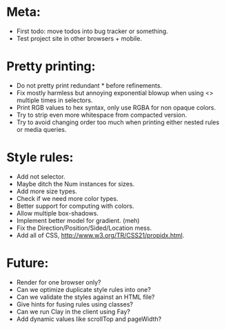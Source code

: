 # Meta:

- First todo: move todos into bug tracker or something.
- Test project site in other browsers + mobile.

# Pretty printing:

- Do not pretty print redundant * before refinements.
- Fix mostly harmless but annoying exponential blowup when using <>
  multiple times in selectors.
- Print RGB values to hex syntax, only use RGBA for non opaque colors.
- Try to strip even more whitespace from compacted version.
- Try to avoid changing order too much when printing either nested rules or
  media queries.

# Style rules:

- Add not selector.
- Maybe ditch the Num instances for sizes.
- Add more size types.
- Check if we need more color types.
- Better support for computing with colors.
- Allow multiple box-shadows.
- Implement better model for gradient. (meh)
- Fix the Direction/Position/Sided/Location mess.
- Add all of CSS, http://www.w3.org/TR/CSS21/propidx.html.

# Future:

- Render for one browser only?
- Can we optimize duplicate style rules into one?
- Can we validate the styles against an HTML file?
- Give hints for fusing rules using classes?
- Can we run Clay in the client using Fay?
- Add dynamic values like scrollTop and pageWidth?

